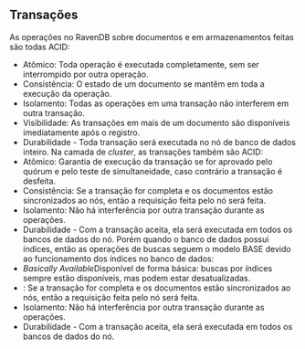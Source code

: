 ## Transações
As operações no RavenDB sobre documentos e em armazenamentos feitas são todas ACID:
 - Atômico: Toda operação é executada completamente, sem ser interrompido por outra operação.
 - Consistência: O estado de um documento se mantêm em toda a execução da operação.
 - Isolamento: Todas as operações em uma transação não interferem em outra transação.
 - Visibilidade: As transações em mais de um documento são disponíveis imediatamente após o registro. 
 - Durabilidade - Toda transação será executada no nó de banco de dados inteiro.
Na camada de *cluster*, as transações também são ACID:
 - Atômico: Garantia de execução da transação se for aprovado pelo quórum e pelo teste de simultaneidade, caso contrário a transação é desfeita.
 - Consistência: Se a transação for completa e os documentos estão sincronizados ao nós, então a requisição feita pelo nó será feita.
 - Isolamento: Não há interferência por outra transação durante as operações.
 - Durabilidade - Com a transação aceita, ela será executada em todos os bancos de dados do nó.
Porém quando o banco de dados possui índices, então as operações de buscas seguem o modelo BASE devido ao funcionamento dos índices no banco de dados: 
 - *Basically Available*Disponível de forma básica: buscas por índices sempre estão disponíveis, mas podem estar desatualizadas.
 - : Se a transação for completa e os documentos estão sincronizados ao nós, então a requisição feita pelo nó será feita.
 - Isolamento: Não há interferência por outra transação durante as operações.
 - Durabilidade - Com a transação aceita, ela será executada em todos os bancos de dados do nó.
<!--stackedit_data:
eyJoaXN0b3J5IjpbNDkwMzkyMDQyLDM2NTM4NzE5NCwtMjYwNT
IxNzc4XX0=
-->
